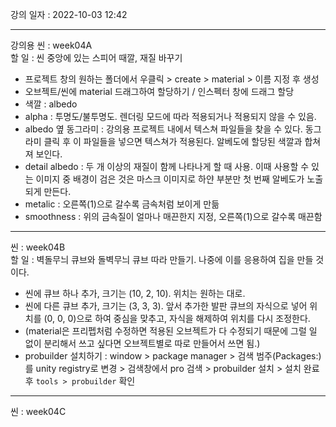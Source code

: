 강의 일자 : 2022-10-03 12:42  
  
---  
  
강의용 씬 : week04A  
할 일 : 씬 중앙에 있는 스피어 때깔, 재질 바꾸기  
- 프로젝트 창의 원하는 폴더에서 우클릭 > create > material > 이름 지정 후 생성  
- 오브젝트/씬에 material 드래그하여 할당하기 / 인스펙터 창에 드래그 할당  
- 색깔 : albedo  
- alpha : 투명도/불투명도. 렌더링 모드에 따라 적용되거나 적용되지 않을 수 있음.  
- albedo 옆 동그라미 : 강의용 프로젝트 내에서 텍스쳐 파일들을 찾을 수 있다. 동그라미 클릭 후 이 파일들을 넣으면 텍스쳐가 적용된다. 알베도에 할당된 색깔과 합쳐져 보인다.  
- detail albedo : 두 개 이상의 재질이 함께 나타나게 할 때 사용. 이때 사용할 수 있는 이미지 중 배경이 검은 것은 마스크 이미지로 하얀 부분만 첫 번째 알베도가 노출되게 만든다.  
- metalic : 오른쪽(1)으로 갈수록 금속처럼 보이게 만듦
- smoothness : 위의 금속질이 얼마나 매끈한지 지정, 오른쪽(1)으로 갈수록 매끈함
  
---  
  
씬 : week04B  
할 일 : 벽돌무늬 큐브와 돌벽무늬 큐브 따라 만들기. 나중에 이를 응용하여 집을 만들 것이다.  
- 씬에 큐브 하나 추가, 크기는 (10, 2, 10). 위치는 원하는 대로.
- 씬에 다른 큐브 추가, 크기는 (3, 3, 3). 앞서 추가한 발판 큐브의 자식으로 넣어 위치를 (0, 0, 0)으로 하여 중심을 맞추고, 자식을 해제하여 위치를 다시 조정한다.
- (material은 프리펩처럼 수정하면 적용된 오브젝트가 다 수정되기 때문에 그럴 일 없이 분리해서 쓰고 싶다면 오브젝트별로 따로 만들어서 쓰면 됨.)
- probuilder 설치하기 : window > package manager > 검색 범주(Packages:)를 unity registry로 변경 > 검색창에서 pro 검색 > probuilder 설치 > 설치 완료 후 `tools > probuilder` 확인
  
---  
  
씬 : week04C  
